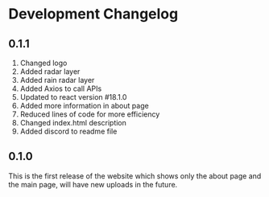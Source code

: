 # Development Changelog

## 0.1.1

1. Changed logo
1. Added radar layer
1. Added rain radar layer
1. Added Axios to call APIs
1. Updated to react version #18.1.0
1. Added more information in about page
1. Reduced lines of code for more efficiency
1. Changed index.html description
1. Added discord to readme file

## 0.1.0

This is the first release of the website which shows only the about page and the main page, will have new uploads in the future.